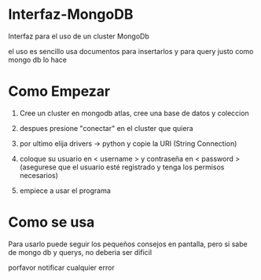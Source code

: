 # Interfaz-MongoDB
Interfaz para el uso de un cluster MongoDb

el uso es sencillo
usa documentos para insertarlos y para query justo como mongo db lo hace

# Como Empezar
1. Cree un cluster en mongodb atlas, cree una base de datos y coleccion

2. despues presione "conectar" en el cluster que quiera

3. por ultimo elija drivers -> python y copie la URI (String Connection)

4. coloque su usuario en < username > y contraseña en < password > (asegurese que el usuario esté registrado y tenga los permisos necesarios)

5. empiece a usar el programa

# Como se usa

Para usarlo puede seguir los pequeños consejos en pantalla, pero si sabe de mongo db y querys, no deberia ser dificil

porfavor notificar cualquier error
